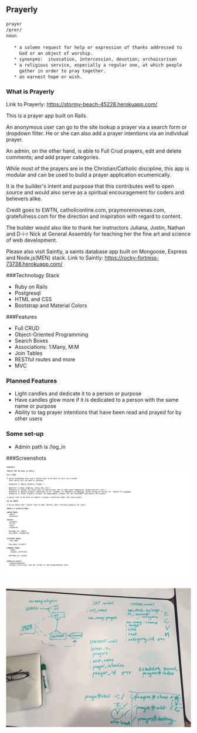 ## Prayerly

```
prayer
/prer/
noun  

   * a solemn request for help or expression of thanks addressed to
     God or an object of worship.  
   * synonyms:	invocation, intercession, devotion; archaicorison  
   * a religious service, especially a regular one, at which people
     gather in order to pray together.
   * an earnest hope or wish.
```

### What is Prayerly

Link to Prayerly: https://stormy-beach-45228.herokuapp.com/

This is a prayer app built on Rails.

An anonymous user can go to the site lookup a prayer via a search form or dropdown filter. He or she can also add a prayer intentions via an individual prayer.

An admin, on the other hand, is able to Full Crud prayers, edit and delete comments; and add prayer categories.

While most of the prayers are in the Christian/Catholic discipline, this app is modular and can be used to build a prayer application ecumenically.

It is the builder's intent and purpose that this contributes well to open source and would also serve as a spiritual encouragement for coders and believers alike.

Credit goes to EWTN, catholiconline.com, praymorenovenas.com, gratefulness.com for the direction and inspiration with regard to content.

The builder would also like to thank her instructors Juliana, Justin, Nathan and D-i-r Nick at General Assembly for teaching her the fine art and science of web development.

Please also visit Saintly, a saints database app built on Mongoose, Express and Node.js(MEN) stack.
Link to Saintly: https://rocky-fortress-73738.herokuapp.com/

###Technology Stack

* Ruby on Rails
* Postgresql
* HTML and CSS
* Bootstrap and Material Colors

###Features

* Full CRUD
* Object-Oriented Programming
* Search Boxes
* Associations: 1:Many, M:M
* Join Tables
* RESTful routes and more
* MVC

### Planned Features

* Light candles and dedicate it to a person or purpose
* Have candles glow more if it is dedicated to a person with the same name or purpose
* Ability to tag prayer intentions that have been read and prayed for by other users

### Some set-up

* Admin path is /log_in

###Screenshots

![alt text](public/User_story.png)

![alt text](public/erd_and_models.JPG)
